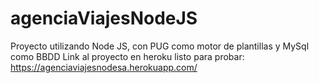 # agenciaViajesNodeJS
Proyecto utilizando Node JS, con PUG como motor de plantillas y MySql como BBDD
Link al proyecto en heroku listo para probar: https://agenciaviajesnodesa.herokuapp.com/
